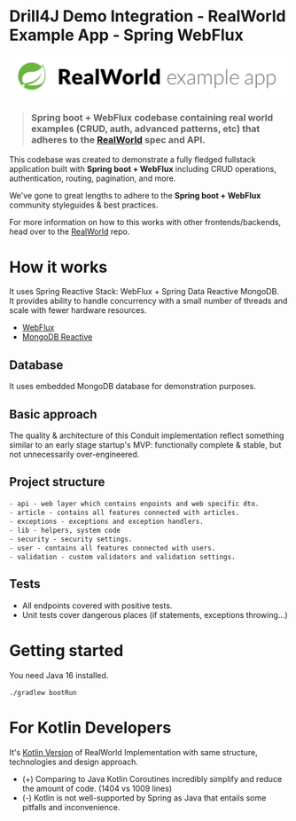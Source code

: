 # Drill4J Demo Integration - RealWorld Example App - Spring WebFlux

![RealWorld Example App](spring-logo.png)

> ### Spring boot + WebFlux codebase containing real world examples (CRUD, auth, advanced patterns, etc) that adheres to the [RealWorld](https://github.com/gothinkster/realworld) spec and API.


This codebase was created to demonstrate a fully fledged fullstack application built with **Spring boot + WebFlux** including CRUD operations, authentication, routing, pagination, and more.

We've gone to great lengths to adhere to the **Spring boot + WebFlux** community styleguides & best practices.

For more information on how to this works with other frontends/backends, head over to the [RealWorld](https://github.com/gothinkster/realworld) repo.


# How it works
It uses Spring Reactive Stack: WebFlux + Spring Data Reactive MongoDB.  
It provides ability to handle concurrency with a small number of threads and scale with fewer hardware resources.  
- [WebFlux](https://docs.spring.io/spring-framework/docs/current/reference/html/web-reactive.html)  
- [MongoDB Reactive](https://docs.spring.io/spring-data/mongodb/docs/current/reference/html/#mongo.reactive)


## Database
It uses embedded MongoDB database for demonstration purposes.


## Basic approach
The quality & architecture of this Conduit implementation reflect something similar to an early stage startup's MVP: functionally complete & stable, but not unnecessarily over-engineered.


## Project structure
```
- api - web layer which contains enpoints and web specific dto.
- article - contains all features connected with articles.
- exceptions - exceptions and exception handlers.
- lib - helpers, system code
- security - security settings.
- user - contains all features connected with users.
- validation - custom validators and validation settings.
```
## Tests
- All endpoints covered with positive tests.
- Unit tests cover dangerous places (if statements, exceptions throwing...)


# Getting started
You need Java 16 installed.
```
./gradlew bootRun
```

# For Kotlin Developers

It's [Kotlin Version](https://github.com/a-mountain/realworld-spring-webflux-kt) of RealWorld Implementation with same
structure, technologies and design approach.

- (+) Comparing to Java Kotlin Coroutines incredibly simplify and reduce the amount of code. (1404 vs 1009 lines)
- (-) Kotlin is not well-supported by Spring as Java that entails some pitfalls and inconvenience.
